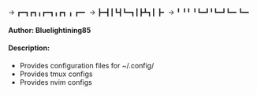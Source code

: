 -> ┏━┓┏┓╻┏━┓╻┏┓ ╻  ┏━╸
-> ┣━┫┃┗┫┗━┓┃┣┻┓┃  ┣╸
-> ╹ ╹╹ ╹┗━┛╹┗━┛┗━╸┗━╸
#### Author: Bluelightining85
#### Description:
- Provides configuration files for ~/.config/
- Provides tmux configs
- Provides nvim configs
